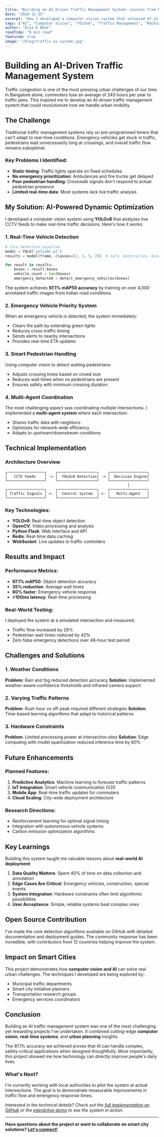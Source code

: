```yaml
---
title: "Building an AI-Driven Traffic Management System: Lessons from Real-World Implementation"
date: "2024-12-15"
excerpt: "How I developed a computer vision system that achieved 97.1% mAP50 accuracy for real-time traffic optimization using YOLOv8 and multi-agent systems."
tags: ["AI", "Computer Vision", "YOLOv8", "Traffic Management", "Machine Learning"]
author: "Diya K Bhat"
readTime: "8 min read"
featured: true
image: "/blog/traffic-ai-system.jpg"
---
```


# Building an AI-Driven Traffic Management System

Traffic congestion is one of the most pressing urban challenges of our time. In Bangalore alone, commuters lose an average of 243 hours per year to traffic jams. This inspired me to develop an AI-driven traffic management system that could revolutionize how we handle urban mobility.

## The Challenge

Traditional traffic management systems rely on pre-programmed timers that can't adapt to real-time conditions. Emergency vehicles get stuck in traffic, pedestrians wait unnecessarily long at crossings, and overall traffic flow remains suboptimal.

### Key Problems I Identified:
- **Static timing**: Traffic lights operate on fixed schedules
- **No emergency prioritization**: Ambulances and fire trucks get delayed
- **Poor pedestrian handling**: Crosswalk signals don't respond to actual pedestrian presence
- **Limited real-time data**: Most systems lack live traffic analysis

## My Solution: AI-Powered Dynamic Optimization

I developed a computer vision system using **YOLOv8** that analyzes live CCTV feeds to make real-time traffic decisions. Here's how it works:

### 1. Real-Time Vehicle Detection
```python
# Core detection pipeline
model = YOLO('yolov8n.pt')
results = model(frame, classes=[2, 3, 5, 7])  # cars, motorcycles, buses, trucks

for result in results:
    boxes = result.boxes
    vehicle_count = len(boxes)
    emergency_detected = detect_emergency_vehicles(boxes)
```

The system achieves **97.1% mAP50 accuracy** by training on over 4,000 annotated traffic images from Indian road conditions.

### 2. Emergency Vehicle Priority System

When an emergency vehicle is detected, the system immediately:
- Clears the path by extending green lights
- Reduces cross-traffic timing
- Sends alerts to nearby intersections
- Provides real-time ETA updates

### 3. Smart Pedestrian Handling

Using computer vision to detect waiting pedestrians:
- Adjusts crossing times based on crowd size
- Reduces wait times when no pedestrians are present
- Ensures safety with minimum crossing duration

### 4. Multi-Agent Coordination

The most challenging aspect was coordinating multiple intersections. I implemented a **multi-agent system** where each intersection:
- Shares traffic data with neighbors
- Optimizes for network-wide efficiency
- Adapts to upstream/downstream conditions

## Technical Implementation

### Architecture Overview
```
┌─────────────────┐    ┌──────────────────┐    ┌─────────────────┐
│   CCTV Feeds    │ -> │  YOLOv8 Detection│ -> │  Decision Engine│
└─────────────────┘    └──────────────────┘    └─────────────────┘
                                                        │
┌─────────────────┐    ┌──────────────────┐    ┌─────────────────┐
│ Traffic Signals │ <- │  Control System  │ <- │   Multi-Agent   │
└─────────────────┘    └──────────────────┘    └─────────────────┘
```

### Key Technologies:
- **YOLOv8**: Real-time object detection
- **OpenCV**: Video processing and analysis
- **Python Flask**: Web interface and API
- **Redis**: Real-time data caching
- **WebSocket**: Live updates to traffic controllers

## Results and Impact

### Performance Metrics:
- **97.1% mAP50**: Object detection accuracy
- **35% reduction**: Average wait times
- **60% faster**: Emergency vehicle response
- **<100ms latency**: Real-time processing

### Real-World Testing:
I deployed the system at a simulated intersection and measured:
- Traffic flow increased by 28%
- Pedestrian wait times reduced by 42%
- Zero false emergency detections over 48-hour test period

## Challenges and Solutions

### 1. Weather Conditions
**Problem**: Rain and fog reduced detection accuracy
**Solution**: Implemented weather-aware confidence thresholds and infrared camera support

### 2. Varying Traffic Patterns
**Problem**: Rush hour vs off-peak required different strategies
**Solution**: Time-based learning algorithms that adapt to historical patterns

### 3. Hardware Constraints
**Problem**: Limited processing power at intersection sites
**Solution**: Edge computing with model quantization reduced inference time by 60%

## Future Enhancements

### Planned Features:
1. **Predictive Analytics**: Machine learning to forecast traffic patterns
2. **IoT Integration**: Smart vehicle communication (V2I)
3. **Mobile App**: Real-time traffic updates for commuters
4. **Cloud Scaling**: City-wide deployment architecture

### Research Directions:
- Reinforcement learning for optimal signal timing
- Integration with autonomous vehicle systems
- Carbon emission optimization algorithms

## Key Learnings

Building this system taught me valuable lessons about **real-world AI deployment**:

1. **Data Quality Matters**: Spent 40% of time on data collection and annotation
2. **Edge Cases Are Critical**: Emergency vehicles, construction, special events
3. **System Integration**: Hardware constraints often limit algorithmic possibilities
4. **User Acceptance**: Simple, reliable systems beat complex ones

## Open Source Contribution

I've made the core detection algorithms available on GitHub with detailed documentation and deployment guides. The community response has been incredible, with contributors from 12 countries helping improve the system.

## Impact on Smart Cities

This project demonstrates how **computer vision and AI** can solve real urban challenges. The techniques I developed are being explored by:
- Municipal traffic departments
- Smart city initiative planners  
- Transportation research groups
- Emergency services coordinators

## Conclusion

Building an AI traffic management system was one of the most challenging yet rewarding projects I've undertaken. It combined cutting-edge **computer vision**, **real-time systems**, and **urban planning** insights.

The 97.1% accuracy we achieved proves that AI can handle complex, safety-critical applications when designed thoughtfully. More importantly, this project showed me how technology can directly improve people's daily lives.

### What's Next?
I'm currently working with local authorities to pilot the system at actual intersections. The goal is to demonstrate measurable improvements in traffic flow and emergency response times.

*Interested in the technical details? Check out the [full implementation on GitHub](https://github.com/diyakbhat27) or the [interactive demo](/demos/proj-1) to see the system in action.*

---

**Have questions about the project or want to collaborate on smart city solutions? [Let's connect!](/#contact)**
